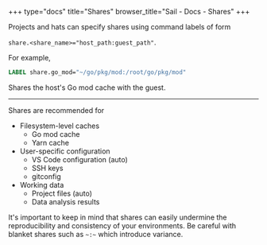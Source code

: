 +++
type="docs"
title="Shares"
browser_title="Sail - Docs - Shares"
+++

Projects and hats can specify shares using command labels of form

`share.<share_name>="host_path:guest_path"`.

For example,

```Dockerfile
LABEL share.go_mod="~/go/pkg/mod:/root/go/pkg/mod"
```

Shares the host's Go mod cache with the guest.

---

Shares are recommended for

- Filesystem-level caches
    - Go mod cache
    - Yarn cache
- User-specific configuration
    - VS Code configuration (auto)
    - SSH keys
    - gitconfig
- Working data
    - Project files (auto)
    - Data analysis results

It's important to keep in mind that shares can easily undermine the
reproducibility and consistency of your environments. Be careful with blanket shares
such as `~:~` which introduce variance.